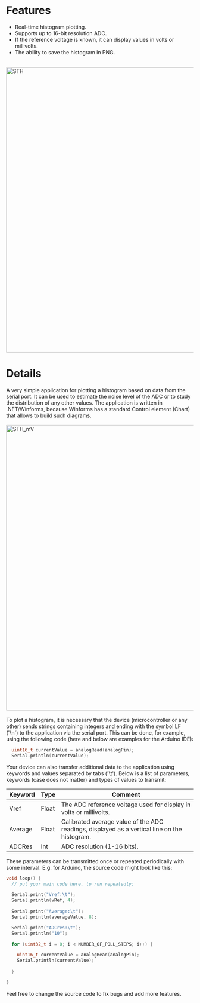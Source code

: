 <h1>Features</h1>

- Real-time histogram plotting.
- Supports up to 16-bit resolution ADC.
- If the reference voltage is known, it can display values in volts or millivolts.
- The ability to save the histogram in PNG.
<br /><br />

<img width="764" alt="STH" src="https://github.com/DmitryMuravyev/Serial-To-Histogram/assets/152902525/cf2287d2-7d39-48b5-9573-0647da4b0204">

<h1>Details</h1>

A very simple application for plotting a histogram based on data from the serial port. It can be used to estimate the noise level of the ADC or to study the distribution of any other values. The application is written in .NET/Winforms, because Winforms has a standard Control element (Chart) that allows to build such diagrams.
<br /><br />
<img width="764" alt="STH_mV" src="https://github.com/DmitryMuravyev/Serial-To-Histogram/assets/152902525/ce7fc65b-675a-4a28-9da1-602379ec40f5">
<br /><br />
To plot a histogram, it is necessary that the device (microcontroller or any other) sends strings containing integers and ending with the symbol LF ('\n') to the application via the serial port. This can be done, for example, using the following code (here and below are examples for the Arduino IDE):

```C
  uint16_t currentValue = analogRead(analogPin);
  Serial.println(currentValue);
```

Your device can also transfer additional data to the application using keywords and values separated by tabs ('\t'). Below is a list of parameters, keywords (case does not matter) and types of values to transmit:

Keyword | Type  | Comment
--------|-------|---------------------------------------------------------------------------------------------
Vref    | Float | The ADC reference voltage used for display in volts or millivolts.
Average | Float | Calibrated average value of the ADC readings, displayed as a vertical line on the histogram.
ADCRes  | Int   | ADC resolution (1-16 bits).


These parameters can be transmitted once or repeated periodically with some interval. E.g. for Arduino, the source code might look like this:

```C
void loop() {
  // put your main code here, to run repeatedly:

  Serial.print("Vref:\t");
  Serial.println(vRef, 4);
  
  Serial.print("Average:\t");
  Serial.println(averageValue, 8);

  Serial.print("ADCres:\t");
  Serial.println("10");

  for (uint32_t i = 0; i < NUMBER_OF_POLL_STEPS; i++) {

    uint16_t currentValue = analogRead(analogPin);
    Serial.println(currentValue);
    
  }

}
```

Feel free to change the source code to fix bugs and add more features.
